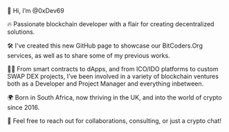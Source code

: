 👋 Hi, I’m @0xDev69

🔥 Passionate blockchain developer with a flair for creating decentralized solutions.

🛠 I've created this new GitHub page to showcase our BitCoders.Org services, as well as to share some of my previous works.

👨‍💻 From smart contracts to dApps, and from ICO/IDO platforms to custom SWAP DEX projects, I’ve been involved in a variety of 
blockchain ventures both as a Developer and Project Manager and everything inbetween.

🌍 Born in South Africa, now thriving in the UK, and into the world of crypto since 2016.

🤝 Feel free to reach out for collaborations, consulting, or just a crypto chat!

<!---
0xDev69/0xDev69 is a ✨ special ✨ repository because its `README.md` (this file) appears on your GitHub profile.
You can click the Preview link to take a look at your changes.
--->
